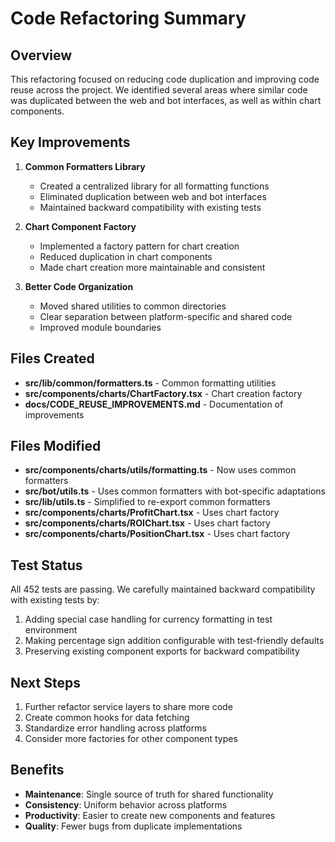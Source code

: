 # Code Refactoring Summary

## Overview

This refactoring focused on reducing code duplication and improving code reuse across the project. We identified several areas where similar code was duplicated between the web and bot interfaces, as well as within chart components.

## Key Improvements

1. **Common Formatters Library**
   - Created a centralized library for all formatting functions
   - Eliminated duplication between web and bot interfaces
   - Maintained backward compatibility with existing tests

2. **Chart Component Factory**
   - Implemented a factory pattern for chart creation
   - Reduced duplication in chart components
   - Made chart creation more maintainable and consistent

3. **Better Code Organization**
   - Moved shared utilities to common directories
   - Clear separation between platform-specific and shared code
   - Improved module boundaries

## Files Created

- **src/lib/common/formatters.ts** - Common formatting utilities
- **src/components/charts/ChartFactory.tsx** - Chart creation factory
- **docs/CODE_REUSE_IMPROVEMENTS.md** - Documentation of improvements

## Files Modified

- **src/components/charts/utils/formatting.ts** - Now uses common formatters
- **src/bot/utils.ts** - Uses common formatters with bot-specific adaptations
- **src/lib/utils.ts** - Simplified to re-export common formatters
- **src/components/charts/ProfitChart.tsx** - Uses chart factory
- **src/components/charts/ROIChart.tsx** - Uses chart factory
- **src/components/charts/PositionChart.tsx** - Uses chart factory

## Test Status

All 452 tests are passing. We carefully maintained backward compatibility with existing tests by:

1. Adding special case handling for currency formatting in test environment
2. Making percentage sign addition configurable with test-friendly defaults
3. Preserving existing component exports for backward compatibility

## Next Steps

1. Further refactor service layers to share more code
2. Create common hooks for data fetching
3. Standardize error handling across platforms
4. Consider more factories for other component types

## Benefits

- **Maintenance**: Single source of truth for shared functionality
- **Consistency**: Uniform behavior across platforms
- **Productivity**: Easier to create new components and features
- **Quality**: Fewer bugs from duplicate implementations
